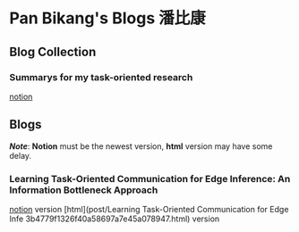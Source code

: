 # Pan Bikang's Blogs **潘比康**
## Blog Collection
### Summarys for my task-oriented research
[notion](https://panbk.notion.site/Task-oriented-communication-ad568a28bfc5425f9468442c2087dc2c)


## Blogs
***Note***: **Notion** must be the newest version, **html** version may have some delay.
### Learning Task-Oriented Communication for Edge Inference: An Information Bottleneck Approach
[notion](https://panbk.notion.site/Learning-Task-Oriented-Communication-for-Edge-Inference-An-Information-Bottleneck-Approach-5b260131f8694957b11a35a1e127311e) version
[html](post/Learning Task-Oriented Communication for Edge Infe 3b4779f1326f40a58697a7e45a078947.html) version

